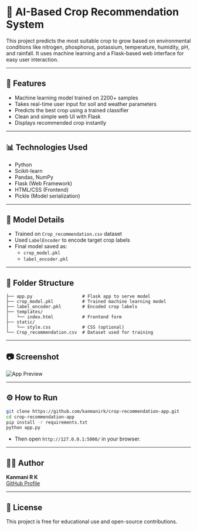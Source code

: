 # 🌾 AI-Based Crop Recommendation System

This project predicts the most suitable crop to grow based on environmental conditions like nitrogen, phosphorus, potassium, temperature, humidity, pH, and rainfall. It uses machine learning and a Flask-based web interface for easy user interaction.

---

## 🚀 Features

- Machine learning model trained on 2200+ samples
- Takes real-time user input for soil and weather parameters
- Predicts the best crop using a trained classifier
- Clean and simple web UI with Flask
- Displays recommended crop instantly

---

## 📊 Technologies Used

- Python
- Scikit-learn
- Pandas, NumPy
- Flask (Web Framework)
- HTML/CSS (Frontend)
- Pickle (Model serialization)

---

## 🧠 Model Details

- Trained on `Crop_recommendation.csv` dataset
- Used `LabelEncoder` to encode target crop labels
- Final model saved as:
  - `crop_model.pkl`
  - `label_encoder.pkl`

---

## 📂 Folder Structure

```
├── app.py                   # Flask app to serve model
├── crop_model.pkl           # Trained machine learning model
├── label_encoder.pkl        # Encoded crop labels
├── templates/
│   └── index.html           # Frontend form
├── static/
│   └── style.css            # CSS (optional)
└── Crop_recommendation.csv  # Dataset used for training
```

---

## 📷 Screenshot

![App Preview](screenshot.png)

---

## ⚙️ How to Run

```bash
git clone https://github.com/kanmanirk/crop-recommendation-app.git
cd crop-recommendation-app
pip install -r requirements.txt
python app.py
```

- Then open `http://127.0.0.1:5000/` in your browser.

---

## 👩‍💻 Author

**Kanmani R K**  
[GitHub Profile](https://github.com/kanmanirk)

---

## 📎 License

This project is free for educational use and open-source contributions.

